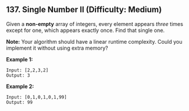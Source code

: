 ## 137. Single Number II (Difficulty: Medium)

Given a **non-empty** array of integers, every element appears *three* times except for one, which appears exactly once. Find that single one.

**Note:**
Your algorithm should have a linear runtime complexity. Could you implement it without using extra memory?

**Example 1:**
```
Input: [2,2,3,2]
Output: 3
```

**Example 2:**
```
Input: [0,1,0,1,0,1,99]
Output: 99
```
